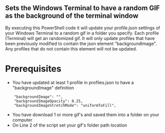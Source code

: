 ## Sets the Windows Terminal to have a random GIF as the background of the terminal window
By executing this PowerShell code it will update your profile.json settings of your Windows Terminal to a random gif in a folder you specify. Each profile (Terminal) will get an randomized gif. It will only update profiles that have been previously modified to contain the json element "backgroundImage". Any profiles that do not contain this element will not be updated. 

# Prerequisites
* You have updated at least 1 profile in profiles.json to have a "backgroundImage" definition

```
    "backgroundImage": "",
    "backgroundImageOpacity": 0.25,
    "backgroundImageStretchMode": "uniformToFill",
```

* You have download 1 or more gif's and saved them into a folder on your computer
* On Line 2 of the script set your gif's folder path location




